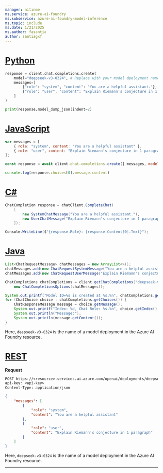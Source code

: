 ```yaml
---
manager: nitinme
ms.service: azure-ai-foundry
ms.subservice: azure-ai-foundry-model-inference
ms.topic: include
ms.date: 1/21/2025
ms.author: fasantia
author: santiagxf
---
```


# [Python](#tab/python)

```python
response = client.chat.completions.create(
    model="deepseek-v3-0324", # Replace with your model dpeloyment name.
    messages=[
        {"role": "system", "content": "You are a helpful assistant."},
        {"role": "user", "content": "Explain Riemann's conjecture in 1 paragraph"}
    ]
)

print(response.model_dump_json(indent=2)
```

# [JavaScript](#tab/javascript)

```javascript
var messages = [
    { role: "system", content: "You are a helpful assistant" },
    { role: "user", content: "Explain Riemann's conjecture in 1 paragraph" },
];

const response = await client.chat.completions.create({ messages, model: "deepseek-v3-0324" });

console.log(response.choices[0].message.content)
```

# [C#](#tab/csharp)

```csharp
ChatCompletion response = chatClient.CompleteChat(
    [
        new SystemChatMessage("You are a helpful assistant."),
        new UserChatMessage("Explain Riemann's conjecture in 1 paragraph"),
    ]);

Console.WriteLine($"{response.Role}: {response.Content[0].Text}");
```

# [Java](#tab/java)

```java
List<ChatRequestMessage> chatMessages = new ArrayList<>();
chatMessages.add(new ChatRequestSystemMessage("You are a helpful assistant"));
chatMessages.add(new ChatRequestUserMessage("Explain Riemann's conjecture in 1 paragraph"));

ChatCompletions chatCompletions = client.getChatCompletions("deepseek-v3-0324",
    new ChatCompletionsOptions(chatMessages));

System.out.printf("Model ID=%s is created at %s.%n", chatCompletions.getId(), chatCompletions.getCreatedAt());
for (ChatChoice choice : chatCompletions.getChoices()) {
    ChatResponseMessage message = choice.getMessage();
    System.out.printf("Index: %d, Chat Role: %s.%n", choice.getIndex(), message.getRole());
    System.out.println("Message:");
    System.out.println(message.getContent());
}
```

Here, `deepseek-v3-0324` is the name of a model deployment in the Azure AI Foundry resource.

# [REST](#tab/rest)

__Request__

```HTTP/1.1
POST https://<resource>.services.ai.azure.com/openai/deployments/deepseek-v3-0324/chat/completions?api-version=2024-10-21
api-key: <api-key>
Content-Type: application/json
```

```JSON
{
    "messages": [
        {
            "role": "system",
            "content": "You are a helpful assistant"
        },
        {
            "role": "user",
            "content": "Explain Riemann's conjecture in 1 paragraph"
        }
    ]
}
```

Here, `deepseek-v3-0324` is the name of a model deployment in the Azure AI Foundry resource.

---
